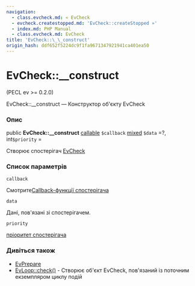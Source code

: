 ```yaml
---
navigation:
  - class.evcheck.md: « EvCheck
  - evcheck.createstopped.md: 'EvCheck::createStopped »'
  - index.md: PHP Manual
  - class.evcheck.md: EvCheck
title: 'EvCheck::\_\_construct'
origin_hash: ddf652f5224dc9f1fa9671347921941ca401ea50
---
```

# EvCheck::\_\_construct

(PECL ev >= 0.2.0)

EvCheck::\_\_construct — Конструктор об'єкту EvCheck

### Опис

public **EvCheck::\_\_construct** [callable](language.types.callable.md) `$callback` [mixed](language.types.declarations.md#language.types.declarations.mixed) `$data` =?, int`$priority` =

Створює спостерігач [EvCheck](class.evcheck.md)

### Список параметрів

`callback`

Смотрите[Callback-функції спостерігача](ev.watcher-callbacks.md)

`data`

Дані, пов'язані зі спостерігачем.

`priority`

[пріоритет спостерігача](class.ev.md#ev.constants.watcher-pri)

### Дивіться також

-   [EvPrepare](class.evprepare.md)
-   [EvLoop::check()](evloop.check.md) \- Створює об'єкт EvCheck, пов'язаний із поточним екземпляром циклу подій
